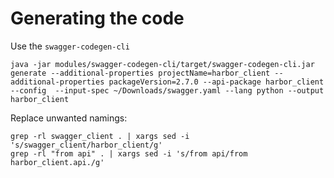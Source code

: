 # Generating the code

Use the `swagger-codegen-cli`

```
java -jar modules/swagger-codegen-cli/target/swagger-codegen-cli.jar generate --additional-properties projectName=harbor_client --additional-properties packageVersion=2.7.0 --api-package harbor_client --config  --input-spec ~/Downloads/swagger.yaml --lang python --output harbor_client
```

Replace unwanted namings:

```
grep -rl swagger_client . | xargs sed -i 's/swagger_client/harbor_client/g'
grep -rl "from api" . | xargs sed -i 's/from api/from harbor_client.api./g'
```
